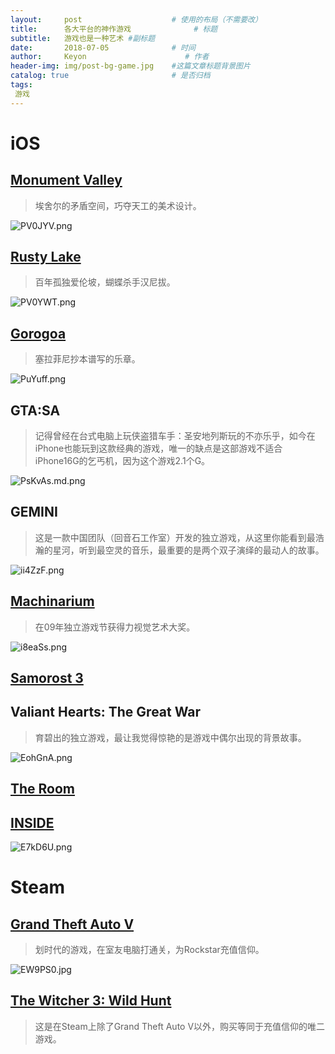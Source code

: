 ```yaml
---
layout:     post                    # 使用的布局（不需要改）
title:      各大平台的神作游戏              # 标题 
subtitle:   游戏也是一种艺术 #副标题
date:       2018-07-05              # 时间
author:     Keyon                      # 作者
header-img: img/post-bg-game.jpg    #这篇文章标题背景图片
catalog: true                       # 是否归档
tags:
 游戏
---
```


# iOS
## [Monument Valley](https://www.monumentvalleygame.com/mv1)

> 埃舍尔的矛盾空间，巧夺天工的美术设计。

![PV0JYV.png](https://s1.ax1x.com/2018/07/05/PV0JYV.png)

## [Rusty Lake](http://www.rustylake.com/)

> 百年孤独爱伦坡，蝴蝶杀手汉尼拔。

![PV0YWT.png](https://s1.ax1x.com/2018/07/05/PV0YWT.png)

## [Gorogoa](http://gorogoa.com/)

> 塞拉菲尼抄本谱写的乐章。

![PuYuff.png](https://s1.ax1x.com/2018/07/11/PuYuff.png)

## GTA:SA

> 记得曾经在台式电脑上玩侠盗猎车手：圣安地列斯玩的不亦乐乎，如今在iPhone也能玩到这款经典的游戏，唯一的缺点是这部游戏不适合iPhone16G的乞丐机，因为这个游戏2.1个G。

![PsKvAs.md.png](https://s1.ax1x.com/2018/08/07/PsKvAs.md.png)

## GEMINI

> 这是一款中国团队（回音石工作室）开发的独立游戏，从这里你能看到最浩瀚的星河，听到最空灵的音乐，最重要的是两个双子演绎的最动人的故事。

![ii4ZzF.png](https://s1.ax1x.com/2018/09/09/ii4ZzF.png)

## [Machinarium](https://amanita-design.net/games/machinarium.html)

> 在09年独立游戏节获得力视觉艺术大奖。

![i8eaSs.png](https://s1.ax1x.com/2018/10/04/i8eaSs.png)

## [Samorost 3](https://amanita-design.net/games/samorost3.html)

## Valiant Hearts: The Great War

> 育碧出的独立游戏，最让我觉得惊艳的是游戏中偶尔出现的背景故事。

![EohGnA.png](https://s2.ax1x.com/2019/05/14/EohGnA.png)

## [The Room](https://www.fireproofgames.com/games/the-room)

## [INSIDE](https://playdead.com/games/inside/)

![E7kD6U.png](https://s2.ax1x.com/2019/05/15/E7kD6U.png)

# Steam
## [Grand Theft Auto V](https://www.rockstargames.com/V/)

> 划时代的游戏，在室友电脑打通关，为Rockstar充值信仰。

![EW9PS0.jpg](https://s2.ax1x.com/2019/05/10/EW9PS0.jpg)

## [The Witcher 3: Wild Hunt](https://thewitcher.com/en/witcher3)

> 这是在Steam上除了Grand Theft Auto V以外，购买等同于充值信仰的唯二游戏。
